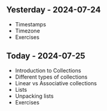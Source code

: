 ## Yesterday - 2024-07-24

* Timestamps
* Timezone
* Exercises

## Today - 2024-07-25

* Introduction to Collections
* Different types of collections
* Linear vs Associative collections
* Lists
* Unpacking lists
* Exercises